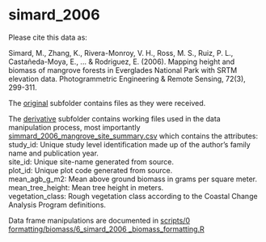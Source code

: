# simard_2006

Please cite this data as:  

Simard, M., Zhang, K., Rivera-Monroy, V. H., Ross, M. S., Ruiz, P. L., Castañeda-Moya, E., ... & Rodriguez, E. (2006). Mapping height and biomass of mangrove forests in Everglades National Park with SRTM elevation data. Photogrammetric Engineering & Remote Sensing, 72(3), 299-311.  

The [original](https://github.com/Smithsonian/Coastal-Wetland-NGGI-Sensitivity-Analysis/tree/master/data/Biomass/simard_2006/original) subfolder contains files as they were received.  

The [derivative](https://github.com/Smithsonian/Coastal-Wetland-NGGI-Sensitivity-Analysis/tree/master/data/Biomass/simard_2006/derivative) subfolder contains working files used in the data manipulation process, most importantly [simmard_2006_mangrove_site_summary.csv](https://github.com/Smithsonian/Coastal-Wetland-NGGI-Sensitivity-Analysis/blob/master/data/Biomass/simard_2006/derivative/simmard_2006_mangrove_site_summary.csv) which contains the attributes:  
study_id: Unique study level identification made up of the author’s family name and publication year.  
site_id: Unique site-name generated from source.  
plot_id: Unique plot code generated from source.  
mean_agb_g_m2: Mean above ground biomass in grams per square meter.  
mean_tree_height: Mean tree height in meters.  
vegetation_class: Rough vegetation class according to the Coastal Change Analysis Program definitions.  

Data frame manipulations are documented in [scripts/0 formatting/biomass/6_simard_2006 _biomass_formatting.R](https://github.com/Smithsonian/Coastal-Wetland-NGGI-Sensitivity-Analysis/blob/master/scripts/0%20formatting/biomass/6_simard_2006_biomass_formatting.R)
